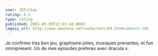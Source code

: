 ```yaml
---
user: JDTulkas
rating: 4.5
type: rating
published: 2003-05-09T22:01:48.000Z
legacy_url: http://www.emunova.net/veda/test/64.htm#comment-108
---
```

Je confirme tres bon jeu, graphisme jolies, musiques prenantes, et fun omnipresent. Un de mes episodes preferes avec dracula x.